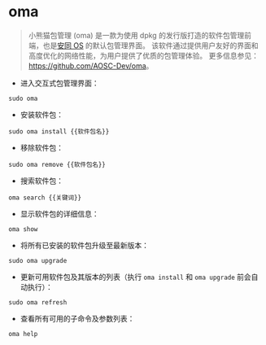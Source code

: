# oma

> 小熊猫包管理 (oma) 是一款为使用 dpkg 的发行版打造的软件包管理前端，也是[安同 OS](https://aosc.io/) 的默认包管理界面。
> 该软件通过提供用户友好的界面和高度优化的网络性能，为用户提供了优质的包管理体验。
> 更多信息参见：<https://github.com/AOSC-Dev/oma>。

- 进入交互式包管理界面：

`sudo oma`

- 安装软件包：

`sudo oma install {{软件包名}}`

- 移除软件包：

`sudo oma remove {{软件包名}}`

- 搜索软件包：

`oma search {{关键词}}`

- 显示软件包的详细信息：

`oma show`

- 将所有已安装的软件包升级至最新版本：

`sudo oma upgrade`

- 更新可用软件包及其版本的列表（执行 `oma install` 和 `oma upgrade` 前会自动执行）：

`sudo oma refresh`

- 查看所有可用的子命令及参数列表：

`oma help`

